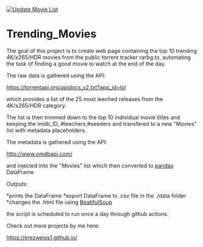 [![Update Movie List](https://github.com/ErezWeiss1/Trending_Movies/actions/workflows/UpdateMovieList.yml/badge.svg)](https://github.com/ErezWeiss1/Trending_Movies/actions/workflows/UpdateMovieList.yml)

# Trending_Movies

<p>The goal of this project is to create web page containing the top 10 trending 4K/x265/HDR movies from the public torrent tracker rarbg.to, automating the task of finding a good movie to watch at the end of the day.</p>

The raw data is gathered using the API:

https://torrentapi.org/apidocs_v2.txt?app_id=lol

which provides a list of the 25 most leeched releases from the 4K/x265/HDR category.

The list is then trimmed down to the top 10 individual movie titles and keeping the imdb_ID, #leechers,#seeders and transfered to a new "Movies" list with metadata placeholders.

The metadata is gathered using the API:

http://www.omdbapi.com/

and injected into the "Movies" list which then converted to [pandas](https://github.com/pandas-dev/pandas) DataFrame 

 Outputs:
 
 *prints the DataFrame
 *export DataFrame to .csv file in the ./data folder
 *changes the .html file using [BeatifulSoup](https://www.crummy.com/software/BeautifulSoup/bs4/doc/)

the script is scheduled to run once a day through github actions.



Check out more projects by me here:

https://erezweiss1.github.io/

